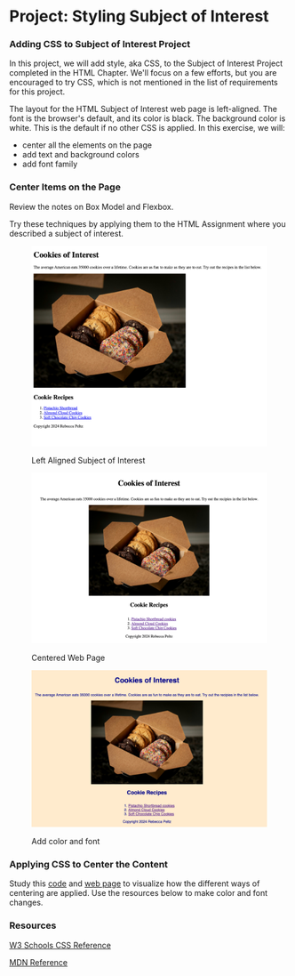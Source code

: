 # Project: Styling Subject of Interest

### Adding CSS to Subject of Interest Project

In this project, we will add style, aka CSS, to the Subject of Interest Project completed in the HTML Chapter.   We'll focus on a few efforts, but you are encouraged to try CSS, which is not mentioned in the list of requirements for this project.

The layout for the HTML Subject of Interest web page is left-aligned.  The font is the browser's default, and its color is black.  The background color is white. This is the default if no other CSS is applied. In this exercise, we will:

* center all the elements on the page
* add text and background colors
* add font family

### Center Items on the Page

Review the notes on Box Model and Flexbox.

Try these techniques by applying them to the HTML Assignment where you described a subject of interest.

<figure><img src="../.gitbook/assets/image (33).png" alt=""><figcaption><p>Left Aligned Subject of Interest</p></figcaption></figure>

<figure><img src="../.gitbook/assets/image (6).png" alt=""><figcaption><p>Centered Web Page</p></figcaption></figure>

<figure><img src="../.gitbook/assets/image (7).png" alt=""><figcaption><p>Add color and font</p></figcaption></figure>

###

###

### Applying CSS to Center the Content

Study this [code](https://github.com/rebeccapeltz/CenterPage) and [web page](https://www.beckypeltz.me/CenterPage/) to visualize how the different ways of centering are applied.  Use the resources below to make color and font changes.



### Resources

[W3 Schools CSS Reference](https://www.w3schools.com/cssref/index.php)

[MDN Reference](https://developer.mozilla.org/en-US/docs/Web/CSS/Reference)
